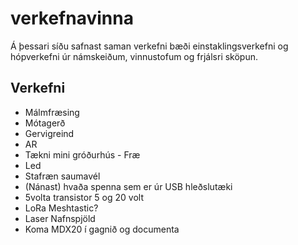 # verkefnavinna

Á þessari síðu safnast saman verkefni bæði einstaklingsverkefni og hópverkefni úr námskeiðum, vinnustofum og frjálsri sköpun.

## Verkefni

- Málmfræsing
- Mótagerð
- Gervigreind
- AR
- Tækni mini gróðurhús - Fræ
- Led
- Stafræn saumavél
- (Nánast) hvaða spenna sem er úr USB hleðslutæki
- 5volta transistor 5 og 20 volt
- LoRa Meshtastic?
- Laser Nafnspjöld
- Koma MDX20 í gagnið og documenta
